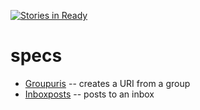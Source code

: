 [![Stories in Ready](https://badge.waffle.io/solid-live/specs.png?label=ready&title=Ready)](https://waffle.io/solid-live/specs)
# specs

* [Groupuris](https://solid-live.github.io/specs/groupuris/) -- creates a URI from a group
* [Inboxposts](https://solid-live.github.io/specs/inboxposts/) -- posts to an inbox
